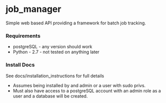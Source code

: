 # job_manager
Simple web based API providing a framework for batch job tracking.

### Requirements
* postgreSQL - any version should work
* Python - 2.7 - not tested on anything later

### Install Docs
See docs/installation_instructions for full details<br>
* Assumes being installed by and admin or a user with sudo privs.
* Must also have access to a postgreSQL account with an admin role as a user and a database will be created.
